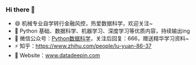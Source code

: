 ### Hi there 👋

- 😄 机械专业自学转行金融风控，热爱数据科学，欢迎关注~
- 🌱 Python 基础、数据科学、机器学习、深度学习等优质内容，持续输出ing
- 🌈 微信公众号：[Python数据科学](https://mp.weixin.qq.com/s/QKGi7bO3mpCWmsFEwuFFTw)，关注后回复：666，赠送精华学习资料~
- ⚡ 知乎：https://www.zhihu.com/people/lu-yuan-86-37
- 🔭 Website：www.datadeepin.com
